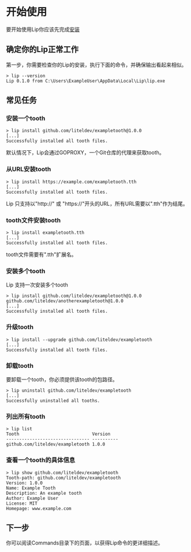 # 开始使用

要开始使用Lip你应该先完成[安装](installation.md)

## 确定你的Lip正常工作

第一步，你需要检查你的Lip的安装，执行下面的命令，并确保输出看起来相似。

```shell
> lip --version
Lip 0.1.0 from C:\Users\ExampleUser\AppData\Local\Lip\lip.exe
```

## 常见任务

### 安装一个tooth

```shell
> lip install github.com/liteldev/exampletooth@1.0.0
[...]
Successfully installed all tooth files.
```

默认情况下，Lip会通过GOPROXY，一个Git仓库的代理来获取tooth。

### 从URL安装tooth

```shell
> lip install https://example.com/exampletooth.tth
[...]
Successfully installed all tooth files.
```

Lip 只支持以"http://" 或 "https://"开头的URL，所有URL需要以".tth"作为结尾。

### tooth文件安装tooth

```shell
> lip install exampletooth.tth
[...]
Successfully installed all tooth files.
```

tooth文件需要有".tth"扩展名。

### 安装多个tooth

Lip 支持一次安装多个tooth

```shell
> lip install github.com/liteldev/exampletooth@1.0.0 github.com/liteldev/anotherexampletooth@1.0.0
[...]
Successfully installed all tooth files.
```

### 升级tooth

```shell
> lip install --upgrade github.com/liteldev/exampletooth
[...]
Successfully installed all tooth files.
```

### 卸载tooth

要卸载一个tooth，你必须提供该tooth的包路径。

```shell
> lip uninstall github.com/liteldev/exampletooth
[...]
Successfully uninstalled all tooths.
```

### 列出所有tooth

```shell
> lip list
Tooth                            Version
-------------------------------- ----------
github.com/liteldev/exampletooth 1.0.0
```

### 查看一个tooth的具体信息

```shell
> lip show github.com/liteldev/exampletooth
Tooth-path: github.com/liteldev/exampletooth
Version: 1.0.0
Name: Example Tooth
Description: An example tooth
Author: Example User
License: MIT
Homepage: www.example.com
```

## 下一步

你可以阅读Commands目录下的页面，以获得Lip命令的更详细描述。